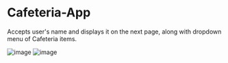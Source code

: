 # Cafeteria-App
Accepts user's name and displays it on the next page, along with dropdown menu of Cafeteria items.

![image](https://github.com/sharanchoksi/Cafeteria-App/assets/117386534/5d8958cc-cf21-489d-b39d-8c46f3336a54)     ![image](https://github.com/sharanchoksi/Cafeteria-App/assets/117386534/644ed5d6-eb22-4c9c-912d-5fda82ffec95)

